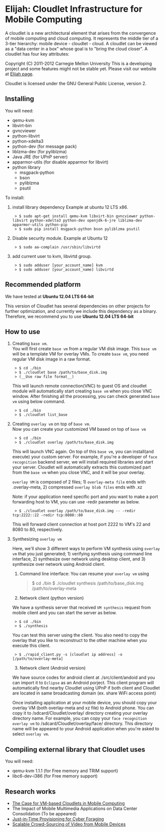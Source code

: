 Elijah: Cloudlet Infrastructure for Mobile Computing
========================================================
A cloudlet is a new architectural element that arises from the convergence of
mobile computing and cloud computing. It represents the middle tier of a
3-tier hierarchy:  mobile device - cloudlet - cloud.   A cloudlet can be
viewed as a "data center in a box" whose  goal is to "bring the cloud closer".
A cloudlet has four key attributes: 

Copyright (C) 2011-2012 Carnegie Mellon University
This is a developing project and some features might not be stable yet.
Please visit our website at [Elijah page](http://elijah.cs.cmu.edu/).

Cloudlet is licensed under the GNU General Public License, version 2.



Installing
----------

You will need:

* qemu-kvm
* libvirt-bin
* gvncviewer
* python-libvirt
* python-xdelta3
* python-dev (for message pack)
* liblzma-dev (for pyliblzma)
* Java JRE (for UPnP server)
* apparmor-utils (for disable apparmor for libvirt)
* python library
    - msgpack-python
    - bson
	- pyliblzma
	- psutil

To install:

1. install library dependency
   Example at ubuntu 12 LTS x86.

		> $ sudo apt-get install qemu-kvm libvirt-bin gvncviewer python-libvirt python-xdelta3 python-dev openjdk-6-jre liblzma-dev apparmor-utils python-pip
		> $ sudo pip install msgpack-python bson pyliblzma psutil

2. Disable security module.
   Example at Ubuntu 12

		> $ sudo aa-complain /usr/sbin/libvirtd

3. add current user to kvm, libvirtd group.

		> $ sudo adduser [your_account_name] kvm
		> $ sudo adduser [your_account_name] libvirtd



Recommended platform
---------------------

We have tested at __Ubuntu 12.04 LTS 64-bit__

This version of Cloudlet has several dependencies on other projects for
further optimization, and currently we include this dependency as a binary.
Therefore, we recommend you to use __Ubuntu 12.04 LTS 64-bit__



How to use
--------------			

1. Creating ``base vm``.  
	You will first create ``base vm`` from a regular VM disk image. This ``base
	vm`` will be a template VM for overlay VMs. To create ``base vm``, you need
	regular VM disk image in a raw format.  

        > $ cd ./bin
        > $ ./cloudlet base /path/to/base_disk.img
        > (__Use raw file format__)

	This will launch remote connection(VNC) to guest OS and cloudlet module
	will automatically start creating ``base vm`` when you close VNC window.
	After finishing all the processing, you can check generated ``base vm``
	using below command.

    	> $ cd ./bin
    	> $ ./cloudlet list_base


2. Creating ``overlay vm`` on top of ``base vm``.  
    Now you can create your customized VM based on top of ``base vm``  
  
        > $ cd ./bin
        > $ ./cloudlet overlay /path/to/base_disk.img

	This will launch VNC again. On top of this ``base vm``, you can install(and
	execute) your custom server. For example, if you're a developer of ``face
	recognition`` backend server, we will install required libraries and start
	your server. Cloudlet will automatically extracts this customized part from
	the ``base vm`` when you close VNC, and it will be your overlay.

	``overlay VM`` is composed of 2 files; 1) ``overlay-meta file`` ends with
	.overlay-meta, 2) compressed ``overlay blob files`` ends with .xz


	Note: if your application need specific port and you want to make a port
	forwarding host to VM, you can use -redir parameter as below. 

        > $ ./cloudlet overlay /path/to/base_disk.img -- -redir tcp:2222::22 -redir tcp:8080::80

	This will forward client connection at host port 2222 to VM's 22 and 8080
	to 80, respectively.


3. Synthesizing ``overlay vm``  

	Here, we'll show 3 different ways to perform VM synthesis using ``overlay
	vm`` that you just generated; 1) verifying synthesis using command line
	interface, 2) synthesize over network using desktop client, and 3)
	synthesize over network using Android client.  

    1) Command line interface: You can resume your ``overlay vm`` using 

        > $ cd ./bin
        > $ ./cloudlet synthesis /path/to/base_disk.img /path/to/overlay-meta
    
    2) Network client (python version)  

	We have a synthesis server that received ``VM synthesis`` request from
	mobile client and you can start the server as below.
  
        > $ cd ./bin
        > $ ./synthesis
    
	You can test this server using the client. You also need to copy the
	overlay that you like to reconstruct to the other machine when you execute
	this client.
    
        > $ ./rapid_client.py -s [cloudlet ip address] -o [/path/to/overlay-meta]

    
    3) Network client (Android version)

	We have source codes for android client at ./src/client/andoid and you can
	import it to ``Eclipse`` as an Android porject. This client program will
	automatically find nearby Cloudlet using UPnP if both client and Cloudlet
	are located in same broadcasting domain (ex. share WiFi access point)

	Once installing application at your mobile device, you should copy your
	overlay VM (both overlay-meta and xz file) to Android phone. You can copy
	it to /sdcard/Cloudlet/overlay/ directory creating your overlay directory
	name.  For example, you can copy your ``face recognition overlay vm`` to
	/sdcard/Cloudlet/overlay/face/ directory. This directory name will be
	appeared to your Android application when you're asked to select ``overlay vm``.



Compiling external library that Cloudlet uses
----------------------------------------------

You will need:

* qemu-kvm 1.1.1 (for Free memory and TRIM support)
* libc6-dev-i386 (for Free memory support)


Research works
--------------------------

* [The Case for VM-based Cloudlets in Mobile Computing](http://www.cs.cmu.edu/~satya/docdir/satya-ieeepvc-cloudlets-2009.pdf)
* The Impact of Mobile Multimedia Applications on Data Center Consolidation (To be appeared)
* [Just-in-Time Provisioning for Cyber Foraging](http://reports-archive.adm.cs.cmu.edu/anon/2012/CMU-CS-12-148.pdf)
* [Scalable Crowd-Sourcing of Video from Mobile Devices](http://reports-archive.adm.cs.cmu.edu/anon/2012/CMU-CS-12-147.pdf)


